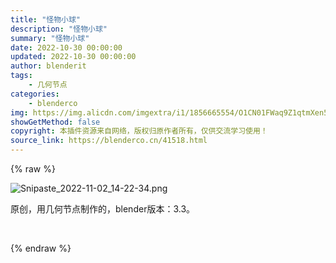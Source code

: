 ```yaml
---
title: "怪物小球"
description: "怪物小球"
summary: "怪物小球"
date: 2022-10-30 00:00:00
updated: 2022-10-30 00:00:00
author: blenderit
tags: 
    - 几何节点
categories:
    - blenderco
img: https://img.alicdn.com/imgextra/i1/1856665554/O1CN01FWaq9Z1qtmXen5AL3_!!1856665554.png
showGetMethod: false
copyright: 本插件资源来自网络，版权归原作者所有，仅供交流学习使用！
source_link: https://blenderco.cn/41518.html
---
```


{% raw %}
<p><img src="https://img.alicdn.com/imgextra/i1/1856665554/O1CN01FWaq9Z1qtmXen5AL3_!!1856665554.png" alt="Snipaste_2022-11-02_14-22-34.png"></p><p>原创，用几何节点制作的，blender版本：3.3。</p><p> </p>
<div style="display: none">blenderco</div>
{% endraw %}